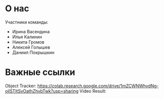 # О нас
Участники команды:
- Ирина Васендина
- Илья Калинин
- Никита Громов
- Алексей Голышев
- Даниил Покрышкин

# Важные ссылки
 Object Tracker: https://colab.research.google.com/drive/1mZCWNWhydNg-ojlSTItSvOathZhvbTwk?usp=sharing
 Video Result: 
